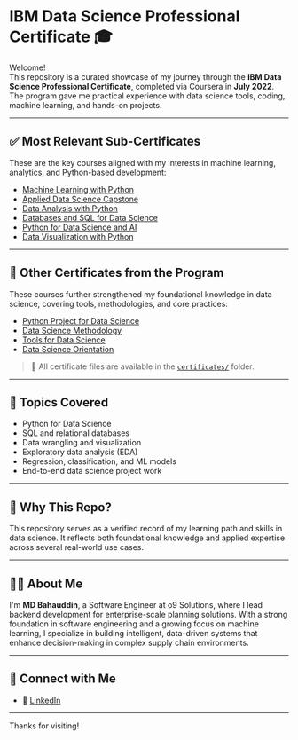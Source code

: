 # IBM Data Science Professional Certificate 🎓

Welcome!  
This repository is a curated showcase of my journey through the **IBM Data Science Professional Certificate**, completed via Coursera in **July 2022**. The program gave me practical experience with data science tools, coding, machine learning, and hands-on projects.

---

## ✅ Most Relevant Sub-Certificates

These are the key courses aligned with my interests in machine learning, analytics, and Python-based development:

- [Machine Learning with Python](https://www.credly.com/badges/438f6ebc-9f5f-4427-893d-a4c9ecf6600f/public_url)  
- [Applied Data Science Capstone](https://www.credly.com/badges/bc722f9e-4d91-4e6e-aec4-c6a300e5ea2b/public_url)  
- [Data Analysis with Python](https://www.credly.com/badges/9c6eeb20-6211-423c-a4e3-b50adf9aa245/public_url)  
- [Databases and SQL for Data Science](https://www.credly.com/badges/9c6eeb20-6211-423c-a4e3-b50adf9aa245/public_url)
- [Python for Data Science and AI](https://www.credly.com/badges/d65204ae-17b8-4dab-a04e-5e6e29fb98a8/public_url)  
- [Data Visualization with Python](https://www.credly.com/badges/c778dc8f-4b89-4a6c-b5ee-647c6f6945d7/public_url)  

---

## 📄 Other Certificates from the Program

These courses further strengthened my foundational knowledge in data science, covering tools, methodologies, and core practices:
- [Python Project for Data Science](https://www.credly.com/badges/d65204ae-17b8-4dab-a04e-5e6e29fb98a8/public_url)  
- [Data Science Methodology](https://www.credly.com/badges/f25ff0b7-b93a-4009-9ffe-48d9c4f134de/public_url)  
- [Tools for Data Science](https://www.credly.com/badges/0625dc99-f912-45cd-b05d-e322385ff406/public_url)  
- [Data Science Orientation](https://www.credly.com/badges/7d96426f-9e64-4b87-a77f-71e2599b3cba/public_url)

> 📂 All certificate files are available in the [`certificates/`](./certificates) folder.

---

## 🧠 Topics Covered

- Python for Data Science
- SQL and relational databases
- Data wrangling and visualization
- Exploratory data analysis (EDA)
- Regression, classification, and ML models
- End-to-end data science project work

---

## 📌 Why This Repo?

This repository serves as a verified record of my learning path and skills in data science. It reflects both foundational knowledge and applied expertise across several real-world use cases.

---

## 🙋‍♂️ About Me

I'm **MD Bahauddin**, a Software Engineer at o9 Solutions, where I lead backend development for enterprise-scale planning solutions. With a strong foundation in software engineering and a growing focus on machine learning, I specialize in building intelligent, data-driven systems that enhance decision-making in complex supply chain environments.


---

## 🔗 Connect with Me

- 💼 [LinkedIn](https://www.linkedin.com/in/bahau/)

---

Thanks for visiting!
